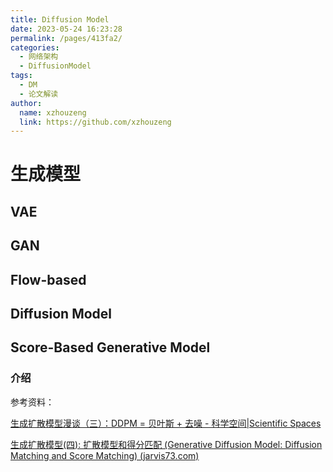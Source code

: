 ```yaml
---
title: Diffusion Model
date: 2023-05-24 16:23:28
permalink: /pages/413fa2/
categories:
  - 网络架构
  - DiffusionModel
tags:
  - DM
  - 论文解读
author: 
  name: xzhouzeng
  link: https://github.com/xzhouzeng
---
```

# 生成模型

## VAE

## GAN

## Flow-based

## Diffusion Model

## Score-Based Generative Model

### 介绍

参考资料：

[生成扩散模型漫谈（三）：DDPM = 贝叶斯 + 去噪 - 科学空间|Scientific Spaces](https://spaces.ac.cn/archives/9164)

[生成扩散模型(四): 扩散模型和得分匹配 (Generative Diffusion Model: Diffusion Matching and Score Matching) (jarvis73.com)](https://www.jarvis73.com/2022/11/29/Diffusion-Model-4/)

